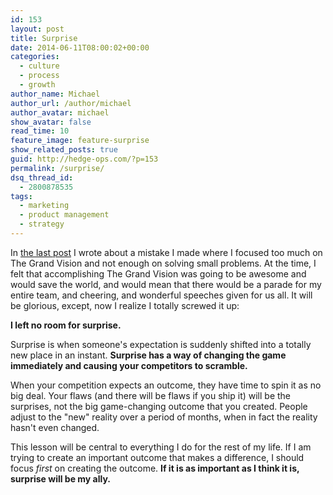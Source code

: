 ```yaml
---
id: 153
layout: post
title: Surprise
date: 2014-06-11T08:00:02+00:00
categories:
  - culture
  - process
  - growth
author_name: Michael
author_url: /author/michael
author_avatar: michael
show_avatar: false
read_time: 10
feature_image: feature-surprise 
show_related_posts: true 
guid: http://hedge-ops.com/?p=153
permalink: /surprise/
dsq_thread_id:
  - 2800878535
tags:
  - marketing
  - product management
  - strategy
---
```

In [the last post](/the-grand-vision/) I wrote about a mistake I made where I focused too much on The Grand Vision and not enough on solving small problems. At the time, I felt that accomplishing The Grand Vision was going to be awesome and would save the world, and would mean that there would be a parade for my entire team, and cheering, and wonderful speeches given for us all. It will be glorious, except, now I realize I totally screwed it up:

**I left no room for surprise.**

Surprise is when someone's expectation is suddenly shifted into a totally new place in an instant. **Surprise has a way of changing the game immediately and causing your competitors to scramble.**

When your competition expects an outcome, they have time to spin it as no big deal. Your flaws (and there will be flaws if you ship it) will be the surprises, not the big game-changing outcome that you created. People adjust to the "new" reality over a period of months, when in fact the reality hasn't even changed.

This lesson will be central to everything I do for the rest of my life. If I am trying to create an important outcome that makes a difference, I should focus _first_ on creating the outcome. **If it is as important as I think it is, surprise will be my ally.**